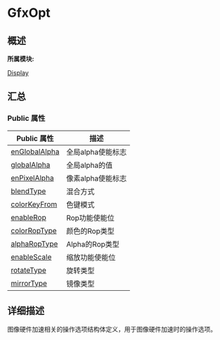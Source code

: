 # GfxOpt


## **概述**

**所属模块:**

[Display](_display.md)


## **汇总**


### Public 属性

  | Public&nbsp;属性 | 描述 | 
| -------- | -------- |
| [enGlobalAlpha](_display.md#englobalalpha-22) | 全局alpha使能标志 | 
| [globalAlpha](_display.md#globalalpha) | 全局alpha的值 | 
| [enPixelAlpha](_display.md#enpixelalpha-22) | 像素alpha使能标志 | 
| [blendType](_display.md#blendtype) | 混合方式 | 
| [colorKeyFrom](_display.md#colorkeyfrom) | 色键模式 | 
| [enableRop](_display.md#enablerop) | Rop功能使能位 | 
| [colorRopType](_display.md#colorroptype) | 颜色的Rop类型 | 
| [alphaRopType](_display.md#alpharoptype) | Alpha的Rop类型 | 
| [enableScale](_display.md#enablescale) | 缩放功能使能位 | 
| [rotateType](_display.md#rotatetype) | 旋转类型 | 
| [mirrorType](_display.md#mirrortype) | 镜像类型 | 


## **详细描述**

图像硬件加速相关的操作选项结构体定义，用于图像硬件加速时的操作选项。

